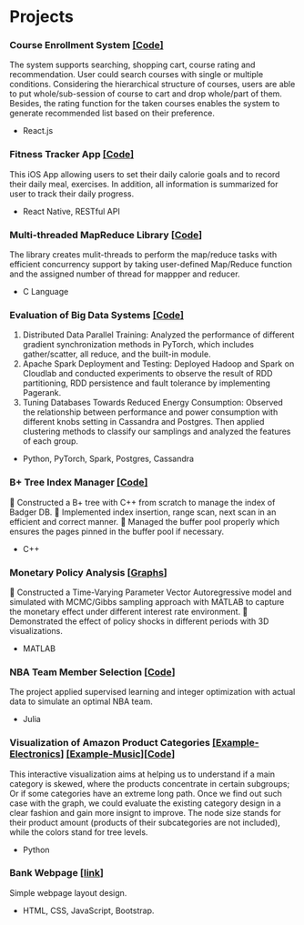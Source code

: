 # Projects


### Course Enrollment System [[**Code**]](https://github.com/Jiun-Ting/Jiun-Ting.github.io/tree/main/Course%20Enrollment)
The system supports searching, shopping cart, course rating and recommendation. User could search courses with single or multiple conditions. Considering the hierarchical structure of courses, users are able to put whole/sub-session of course to cart and drop whole/part of them. Besides, the rating function for the taken courses enables the system to generate recommended list based on their preference.
* React.js

### Fitness Tracker App   [[**Code**]](https://github.com/Jiun-Ting/Jiun-Ting.github.io/tree/main/FitnessTracker)
This iOS App allowing users to set their daily calorie goals and to record their daily meal, exercises. In addition, all information is summarized for user to track their daily progress.
* React Native, RESTful API

### Multi-threaded MapReduce Library [[**Code**]](https://github.com/Jiun-Ting/MapReduce)
The library creates mulit-threads to perform the map/reduce tasks with efficient concurrency support by taking user-defined Map/Reduce function and the assigned number of thread for mappper and reducer.
* C Language

### Evaluation of Big Data Systems  [[**Code**]](https://github.com/Jiun-Ting/CS744-Big-Data-Systems)
1. Distributed Data Parallel Training: Analyzed the performance of different gradient synchronization methods in PyTorch, which includes gather/scatter, all reduce, and the built-in module. 
2. Apache Spark Deployment and Testing: Deployed Hadoop and Spark on Cloudlab and conducted experiments to observe the result of RDD partitioning, RDD persistence and fault tolerance by implementing Pagerank.
3. Tuning Databases Towards Reduced Energy Consumption: Observed the relationship between performance and power consumption with different knobs setting in Cassandra and Postgres. Then applied clustering methods to classify our samplings and analyzed the features of each group.

* Python, PyTorch, Spark, Postgres, Cassandra

### B+ Tree Index Manager   [[**Code**]](https://github.com/Jiun-Ting/B-TreeIndexManager)
	Constructed a B+ tree with C++ from scratch to manage the index of Badger DB. 
	Implemented index insertion, range scan, next scan in an efficient and correct manner.
	Managed the buffer pool properly which ensures the pages pinned in the buffer pool if necessary.
* C++

### Monetary Policy Analysis  [[**Graphs**]](https://github.com/Jiun-Ting/Master_Thesis)
 Constructed a Time-Varying Parameter Vector Autoregressive model and simulated with MCMC/Gibbs sampling approach with MATLAB to capture the monetary effect under different interest rate environment.
 Demonstrated the effect of policy shocks in different periods with 3D visualizations.
* MATLAB

### NBA Team Member Selection  [[**Code**]](https://github.com/Jiun-Ting/NBA-Fantacy-Team-Member-Selection)
The project applied supervised learning and integer optimization with actual data to simulate an optimal NBA team.
* Julia

### Visualization of Amazon Product Categories  [[**Example-Electronics**]](https://jiun-ting.github.io/Tree%20Visualization/Electronics.html) [[**Example-Music**]](https://jiun-ting.github.io/Tree%20Visualization/music.html)[[**Code**]](https://github.com/Jiun-Ting/Tree-Visualization-Amazon-Product-Categories)
This interactive visualization aims at helping us to understand if a main category is skewed, where the products concentrate in certain subgroups; Or if some categories have an extreme long path. Once we find out such case with the graph, we could evaluate the existing category design in a clear fashion and gain more insignt to improve. The node size stands for their product amount (products of their subcategories are not included), while the colors stand for tree levels.
* Python

### Bank Webpage  [[**link**]](https://jiun-ting.github.io/bank%20webpage/index.html) 
Simple webpage layout design.
* HTML, CSS, JavaScript, Bootstrap.

